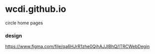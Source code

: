 # wcdi.github.io
circle home pages

### design 
https://www.figma.com/file/qa6HJrR1zhe0QjhAJJIBhQ/ITRCWebDegin